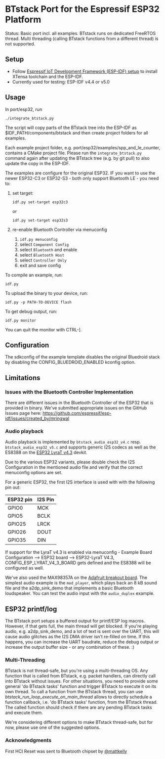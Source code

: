 # BTstack Port for the Espressif ESP32 Platform

Status: Basic port incl. all examples. BTstack runs on dedicated FreeRTOS thread. Multi threading (calling BTstack functions from a different thread) is not supported.

## Setup

- Follow [Espressif IoT Development Framework (ESP-IDF) setup](https://github.com/espressif/esp-idf) to install XTensa toolchain and the ESP-IDF. 
- Currently used for testing: ESP-IDF v4.4 or v5.0

## Usage

In port/esp32, run

	./integrate_btstack.py

The script will copy parts of the BTstack tree into the ESP-IDF as $IDF_PATH/components/btstack and then create project folders for all examples.

Each example project folder, e.g. port/esp32/examples/spp_and_le_counter, contains a CMake project file. Please run the `integrate_btstack.py` 
command again after updating the BTstack tree (e.g. by git pull) to also update the copy in the ESP-IDF.

The examples are configure for the original ESP32. IF you want to use the newer ESP32-C3 or ESP32-S3 - both only support Bluetooth LE - you need to:
1. set target:

    `idf.py set-target esp32c3`

    or 

    `idf.py set-target esp32s3`

2. re-enable Bluetooth Controller via menuconfig
   
   1. `idf.py menuconfig`
   2. select `Component Config`
   3. select `Bluetooth` and enable
   4. select `Bluetooth Host`
   5. select `Controller Only`
   6. exit and save config

To compile an example, run:

    idf.py


To upload the binary to your device, run:

	idf.py -p PATH-TO-DEVICE flash


To get debug output, run:

	idf.py monitor

You can quit the monitor with CTRL-].

## Configuration

The sdkconfig of the example template disables the original Bluedroid stack by disabling the CONFIG_BLUEDROID_ENABLED kconfig option.

## Limitations

### Issues with the Bluetooth Controller Implementation

There are different issues in the Bluetooth Controller of the ESP32 that is provided in binary. We've submitted appropriate issues on the GitHub Issues page here: https://github.com/espressif/esp-idf/issues/created_by/mringwal

### Audio playback

Audio playback is implemented by `btstack_audio_esp32_v4.c` resp. `btstack_audio_esp32_v5.c` and supports generic I2S codecs as well as the ES8388 on the 
[ESP32 LyraT v4.3](https://docs.espressif.com/projects/esp-adf/en/latest/design-guide/board-esp32-lyrat-v4.3.html) devkit.

Due to the various ESP32 variants, please double check the I2S Configuration in the mentioned audio file and verify that the correct menuconfig options are set.

For a generic ESP32, the first I2S interface is used with with the following pin out:

ESP32 pin | I2S Pin
----------|---------
GPIO0     | MCK
GPIO5     | BCLK
GPIO25    | LRCK
GPIO26    | DOUT
GPIO35    | DIN

If support for the LyraT v4.3 is enabled via menuconfig - Example Board Configuration --> ESP32 board --> ESP32-LyraT V4.3, CONFIG_ESP_LYRAT_V4_3_BOARD gets defined and the ES8388 will be configured as well.

We've also used the MAX98357A on the [Adafruit breakout board](https://www.adafruit.com/product/3006). 
The simplest audio example is the `mod_player`, which plays back an 8 kB sound file and the a2dp_sink_demo that implements a basic Bluetooth loudspeaker.
You can test the audio input with the `audio_duplex` example.

## ESP32 printf/log

The BTstack port setups a buffered output for printf/ESP log macros. However, if that gets full, the main thread will get blocked. If you're playing audio, e.g. a2dp_sink_demo, and a lot of text
is sent over the UART, this will cause audio glitches as the I2S DMA driver isn't re-filled on time. If this happens, you can increase the UART baudrate, reduce the debug output or increase the output
buffer size - or any combination of these. :)

### Multi-Threading

BTstack is not thread-safe, but you're using a multi-threading OS. Any function that is called from BTstack, e.g. packet handlers, can directly call into BTstack without issues. For other situations, you need to provide some general 'do BTstack tasks' function and trigger BTstack to execute it on its own thread.
To call a function from the BTstack thread, you can use *btstack_run_loop_execute_on_main_thread* allows to directly schedule a function callback, 
i.e. 'do BTstack tasks' function, from the BTstack thread. The called function should check if there are any pending BTstack tasks and execute them.

We're considering different options to make BTstack thread-safe, but for now, please use one of the suggested options.

### Acknowledgments

First HCI Reset was sent to Bluetooth chipset by [@mattkelly](https://github.com/mattkelly)

